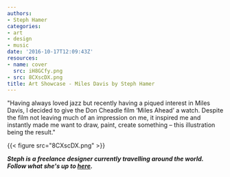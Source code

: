 ```yaml
---
authors:
- Steph Hamer
categories:
- art
- design
- music
date: '2016-10-17T12:09:43Z'
resources:
- name: cover
  src: iH8GCfy.png
- src: 8CXscDX.png
title: Art Showcase - Miles Davis by Steph Hamer
---
```

"Having always loved jazz but recently having a piqued interest in Miles Davis, I decided to give the Don Cheadle film ‘Miles Ahead’ a watch. Despite the film not leaving much of an impression on me, it inspired me and instantly made me want to draw, paint, create something – this illustration being the result."

{{< figure src="8CXscDX.png" >}}

_**Steph is a freelance designer currently travelling around the world. Follow what she's up to [here](https://www.instagram.com/steph_hamer/ "").**_